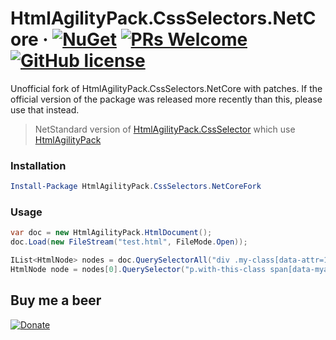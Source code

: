 # HtmlAgilityPack.CssSelectors.NetCore &middot; [![NuGet](https://img.shields.io/nuget/dt/HtmlAgilityPack.CssSelectors.NetCore.svg?style=flat-square)](https://www.nuget.org/packages/HtmlAgilityPack.CssSelectors.NetCore) [![PRs Welcome](https://img.shields.io/badge/PRs-welcome-brightgreen.svg?style=flat-square)](http://makeapullrequest.com) [![GitHub license](https://img.shields.io/badge/license-MIT-blue.svg?style=flat-square)](https://github.com/trenoncourt/HtmlAgilityPack.CssSelectors.NetCore/blob/master/LICENSE)
Unofficial fork of HtmlAgilityPack.CssSelectors.NetCore with patches. If the official version of the package was released more recently than this, please use that instead.

> NetStandard version of [HtmlAgilityPack.CssSelector](https://github.com/hcesar/HtmlAgilityPack.CssSelector/blob/master/README.md)
> which use [HtmlAgilityPack](https://github.com/zzzprojects/html-agility-pack)

### Installation

```powershell
Install-Package HtmlAgilityPack.CssSelectors.NetCoreFork
```

### Usage

```c#
var doc = new HtmlAgilityPack.HtmlDocument();
doc.Load(new FileStream("test.html", FileMode.Open));

IList<HtmlNode> nodes = doc.QuerySelectorAll("div .my-class[data-attr=123] > ul li");
HtmlNode node = nodes[0].QuerySelector("p.with-this-class span[data-myattr]");
```

## Buy me a beer
[![Donate](https://img.shields.io/badge/Donate-PayPal-green.svg)](https://www.paypal.me/trenoncourt/5)
